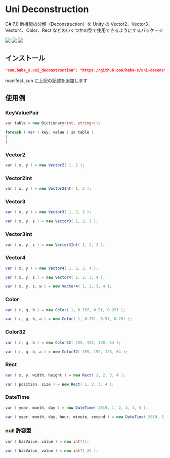 # Uni Deconstruction

C# 7.0 新機能の分解（Deconstruction）を Unity の Vector2、Vector3、Vector4、Color、Rect などのいくつかの型で使用できるようにするパッケージ

![](https://img.shields.io/badge/Unity-2018.3%2B-red.svg)
![](https://img.shields.io/badge/.NET-4.x-orange.svg)
[![](https://img.shields.io/github/license/baba-s/uni-deconstruction.svg)](https://github.com/baba-s/uni-deconstruction/blob/master/LICENSE)

## インストール

```json
"com.baba_s.uni_deconstruction": "https://github.com/baba-s/uni-deconstruction.git",
```

manifest.json に上記の記述を追加します  

## 使用例

### KeyValuePair

```cs
var table = new Dictionary<int, string>();

foreach ( var ( key, value ) in table )
{
}
```

### Vector2

```cs
var ( x, y ) = new Vector2( 1, 2 );
```

### Vector2Int

```cs
var ( x, y ) = new Vector2Int( 1, 2 );
```

### Vector3

```cs
var ( x, y ) = new Vector3( 1, 2, 3 );
```

```cs
var ( x, y, z ) = new Vector3( 1, 2, 3 );
```

### Vector3Int

```cs
var ( x, y, z ) = new Vector3Int( 1, 2, 3 );
```

### Vector4

```cs
var ( x, y ) = new Vector4( 1, 2, 3, 4 );
```

```cs
var ( x, y, z ) = new Vector4( 1, 2, 3, 4 );
```

```cs
var ( x, y, z, w ) = new Vector4( 1, 2, 3, 4 );
```

### Color

```cs
var ( r, g, b ) = new Color( 1, 0.75f, 0.5f, 0.25f );
```

```cs
var ( r, g, b, a ) = new Color( 1, 0.75f, 0.5f, 0.25f );
```

### Color32

```cs
var ( r, g, b ) = new Color32( 255, 192, 128, 64 );
```

```cs
var ( r, g, b, a ) = new Color32( 255, 192, 128, 64 );
```

### Rect

```cs
var ( x, y, width, height ) = new Rect( 1, 2, 3, 4 );
```

```cs
var ( position, size ) = new Rect( 1, 2, 3, 4 );
```

### DateTime

```cs
var ( year, month, day ) = new DateTime( 2019, 1, 2, 3, 4, 5 );
```

```cs
var ( year, month, day, hour, minute, second ) = new DateTime( 2019, 1, 2, 3, 4, 5 );
```

### null 許容型

```cs
var ( hasValue, value ) = new int?();
```

```cs
var ( hasValue, value ) = new int?( 25 );
```

